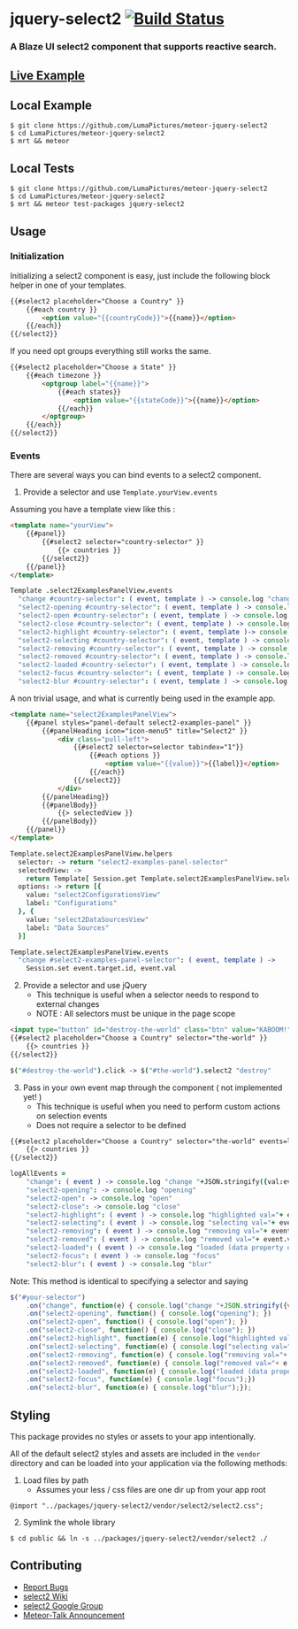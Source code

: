 # jquery-select2 [![Build Status](https://travis-ci.org/LumaPictures/meteor-jquery-select2.svg?branch=master)](https://travis-ci.org/LumaPictures/meteor-jquery-select2)
### A Blaze UI select2 component that supports reactive search.

## [Live Example](http://jquery-select2.meteor.com)

## Local Example
```
$ git clone https://github.com/LumaPictures/meteor-jquery-select2
$ cd LumaPictures/meteor-jquery-select2
$ mrt && meteor
```

## Local Tests
```
$ git clone https://github.com/LumaPictures/meteor-jquery-select2
$ cd LumaPictures/meteor-jquery-select2
$ mrt && meteor test-packages jquery-select2
```

## Usage

### Initialization

Initializing a select2 component is easy, just include the following block helper in one of your templates.

```html
{{#select2 placeholder="Choose a Country" }}
    {{#each country }}
        <option value="{{countryCode}}">{{name}}</option>
    {{/each}}
{{/select2}}
```

If you need opt groups everything still works the same.

```html
{{#select2 placeholder="Choose a State" }}
    {{#each timezone }}
        <optgroup label="{{name}}">
            {{#each states}}
                <option value="{{stateCode}}">{{name}}</option>
            {{/each}}
        </optgroup>
    {{/each}}
{{/select2}}
```

### Events

There are several ways you can bind events to a select2 component.

1. Provide a selector and use `Template.yourView.events`

Assuming you have a template view like this :

```html
<template name="yourView">
    {{#panel}}
        {{#select2 selector="country-selector" }}
            {{> countries }}
        {{/select2}}
    {{/panel}}
</template>
```

```coffeescript
Template .select2ExamplesPanelView.events
  "change #country-selector": ( event, template ) -> console.log "change "+JSON.stringify({val:event.val, added:event.added, removed:event.removed})
  "select2-opening #country-selector": ( event, template ) -> console.log "opening"
  "select2-open #country-selector": ( event, template ) -> console.log "open"
  "select2-close #country-selector": ( event, template ) -> console.log "close"
  "select2-highlight #country-selector": ( event, template )-> console.log "highlighted val="+ event.val+" choice="+ JSON.stringify(event.choice)
  "select2-selecting #country-selector": ( event, template ) -> console.log "selecting val="+ event.val+" choice="+ JSON.stringify(event.choice)
  "select2-removing #country-selector": ( event, template ) -> console.log "removing val="+ event.val+" choice="+ JSON.stringify(event.choice)
  "select2-removed #country-selector": ( event, template ) -> console.log "removed val="+ event.val+" choice="+ JSON.stringify(event.choice)
  "select2-loaded #country-selector": ( event, template ) -> console.log "loaded (data property omitted for brevity)"
  "select2-focus #country-selector": ( event, template ) -> console.log "focus"
  "select2-blur #country-selector": ( event, template ) -> console.log "blur"
```

A non trivial usage, and what is currently being used in the example app.

```html
<template name="select2ExamplesPanelView">
    {{#panel styles="panel-default select2-examples-panel" }}
        {{#panelHeading icon="icon-menu5" title="Select2" }}
            <div class="pull-left">
                {{#select2 selector=selector tabindex="1"}}
                    {{#each options }}
                        <option value="{{value}}">{{label}}</option>
                    {{/each}}
                {{/select2}}
            </div>
        {{/panelHeading}}
        {{#panelBody}}
            {{> selectedView }}
        {{/panelBody}}
    {{/panel}}
</template>
```

```coffeescript
Template.select2ExamplesPanelView.helpers
  selector: -> return "select2-examples-panel-selector"
  selectedView: ->
    return Template[ Session.get Template.select2ExamplesPanelView.selector() ]
  options: -> return [{
    value: "select2ConfigurationsView"
    label: "Configurations"
  }, {
    value: "select2DataSourcesView"
    label: "Data Sources"
  }]

Template.select2ExamplesPanelView.events
  "change #select2-examples-panel-selector": ( event, template ) ->
    Session.set event.target.id, event.val
```

2. Provide a selector and use jQuery
    * This technique is useful when a selector needs to respond to external changes
    * NOTE : All selectors must be unique in the page scope

```html
<input type="button" id="destroy-the-world" class="btn" value="KABOOM!">
{{#select2 placeholder="Choose a Country" selector="the-world" }}
    {{> countries }}
{{/select2}}
```

```coffeescript
$("#destroy-the-world").click -> $("#the-world").select2 "destroy"
```

3. Pass in your own event map through the component ( not implemented yet! )
    * This technique is useful when you need to perform custom actions on selection events
    * Does not require a selector to be defined

```html
{{#select2 placeholder="Choose a Country" selector="the-world" events=logAllEvents }}
    {{> countries }}
{{/select2}}
```

```coffeescript
logAllEvents =
    "change": ( event ) -> console.log "change "+JSON.stringify({val:event.val, added:event.added, removed:event.removed})
    "select2-opening": -> console.log "opening"
    "select2-open": -> console.log "open"
    "select2-close": -> console.log "close"
    "select2-highlight": ( event ) -> console.log "highlighted val="+ event.val+" choice="+ JSON.stringify(event.choice)
    "select2-selecting": ( event ) -> console.log "selecting val="+ event.val+" choice="+ JSON.stringify(event.choice)
    "select2-removing": ( event ) -> console.log "removing val="+ event.val+" choice="+ JSON.stringify(event.choice)
    "select2-removed": ( event ) -> console.log "removed val="+ event.val+" choice="+ JSON.stringify(event.choice)
    "select2-loaded": ( event ) -> console.log "loaded (data property omitted for brevity)"
    "select2-focus": ( event ) -> console.log "focus"
    "select2-blur": ( event ) -> console.log "blur"
```

Note: This method is identical to specifying a selector and saying

```javascript
$("#your-selector")
    .on("change", function(e) { console.log("change "+JSON.stringify({val:e.val, added:e.added, removed:e.removed})); })
    .on("select2-opening", function() { console.log("opening"); })
    .on("select2-open", function() { console.log("open"); })
    .on("select2-close", function() { console.log("close"); })
    .on("select2-highlight", function(e) { console.log("highlighted val="+ e.val+" choice="+ JSON.stringify(e.choice));})
    .on("select2-selecting", function(e) { console.log("selecting val="+ e.val+" choice="+ JSON.stringify(e.choice));})
    .on("select2-removing", function(e) { console.log("removing val="+ e.val+" choice="+ JSON.stringify(e.choice));})
    .on("select2-removed", function(e) { console.log("removed val="+ e.val+" choice="+ JSON.stringify(e.choice));})
    .on("select2-loaded", function(e) { console.log("loaded (data property omitted for brevity)");})
    .on("select2-focus", function(e) { console.log("focus");})
    .on("select2-blur", function(e) { console.log("blur");});
```

## Styling

This package provides no styles or assets to your app intentionally.

All of the default select2 styles and assets are included in the `vendor` directory and can be loaded into your application via the following methods:

1. Load files by path
    * Assumes your less / css files are one dir up from your app root

`@import "../packages/jquery-select2/vendor/select2/select2.css";`

2. Symlink the whole library

```shell
$ cd public && ln -s ../packages/jquery-select2/vendor/select2 ./
```

## Contributing

* [Report Bugs](https://github.com/LumaPictures/meteor-jquery-select2/issues/new)
* [select2 Wiki](https://github.com/ivaynberg/select2/wiki)
* [select2 Google Group](https://groups.google.com/forum/#!forum/select2)
* [Meteor-Talk Announcement]()